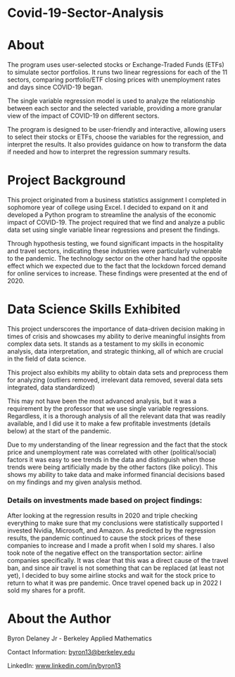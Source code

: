 # Covid-19-Sector-Analysis

# About 
The program uses user-selected stocks or Exchange-Traded Funds (ETFs) to simulate sector portfolios. It runs two linear regressions for each of the 11 sectors, comparing portfolio/ETF closing prices with unemployment rates and days since COVID-19 began. 

The single variable regression model is used to analyze the relationship between each sector and the selected variable, providing a more granular view of the impact of COVID-19 on different sectors.

The program is designed to be user-friendly and interactive, allowing users to select their stocks or ETFs, choose the variables for the regression, and interpret the results. It also provides guidance on how to transform the data if needed and how to interpret the regression summary results.


# Project Background
This project originated from a business statistics assignment I completed in sophomore year of college using Excel. I decided to expand on it and developed a Python program to streamline the analysis of the economic impact of COVID-19. The project required that we find and analyze a public data set using single variable linear regressions and present the findings. 

Through hypothesis testing, we found significant impacts in the hospitality and travel sectors, indicating these industries were particularly vulnerable to the pandemic. The technology sector on the other hand had the opposite effect which we expected due to the fact that the lockdown forced demand for online services to increase. These findings were presented at the end of 2020.

# Data Science Skills Exhibited
This project underscores the importance of data-driven decision making in times of crisis and showcases my ability to derive meaningful insights from complex data sets. It stands as a testament to my skills in economic analysis, data interpretation, and strategic thinking, all of which are crucial in the field of data science.


This project also exhibits my ability to obtain data sets and preprocess them for analyzing (outliers removed, irrelevant data removed, several data sets integrated, data standardized)

This may not have been the most advanced analysis, but it was a requirement by the professor that we use single variable regressions. 
Regardless, it is a thorough analysis of all the relevant data that was readily available, and I did use it to make a few profitable investments (details below) at the start of the pandemic. 

Due to my understanding of the linear regression and the fact that the stock price and unemployment rate was correlated with other (political/social) factors it was easy to see trends in the data and distinguish when those trends were being artificially made by the other factors (like policy). 
This shows my ability to take data and make informed financial decisions based on my findings and my given analysis method.

### Details on investments made based on project findings:
After looking at the regression results in 2020 and triple checking everything to make sure that my conclusions were statistically supported I invested Nvidia, Microsoft, and Amazon. As predicted by the regression results, the pandemic continued to cause the stock prices of these companies to increase and I made a profit when I sold my shares.
I also took note of the negative effect on the transportation sector: airline companies specifically. It was clear that this was a direct cause of the travel ban, and since air travel is not something that can be replaced (at least not yet), I decided to buy some airline stocks and wait for the stock price to return to what it was pre pandemic. Once travel opened back up in 2022 I sold my shares for a profit.



# About the Author

Byron Delaney Jr - Berkeley Applied Mathematics 

Contact Information: byron13@berkeley.edu

LinkedIn: www.linkedin.com/in/byron13
